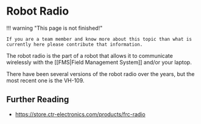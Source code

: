 # Robot Radio

!!! warning "This page is not finished!"

    If you are a team member and know more about this topic than what is currently here please contribute that information.

The robot radio is the part of a robot that allows it to communicate wirelessly with the [[FMS|Field Management System]] and/or your laptop.

There have been several versions of the robot radio over the years, but the most recent one is the VH-109.

## Further Reading

- <https://store.ctr-electronics.com/products/frc-radio>